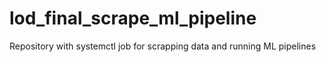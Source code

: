 # lod_final_scrape_ml_pipeline
Repository with systemctl job for scrapping data and running ML pipelines

